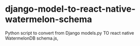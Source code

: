 # django-model-to-react-native-watermelon-schema
Python script to convert  from  Django models.py  TO  react native WatermelonDB schema.js,
